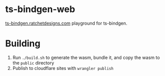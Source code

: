 # ts-bindgen-web

[ts-bindgen.ratchetdesigns.com](ts-bindgen.ratchetdesigns.com) playground for ts-bindgen.

# Building

1. Run `./build.sh` to generate the wasm, bundle it, and copy the wasm to the `public` directory
2. Publish to cloudflare sites with `wrangler publish`
